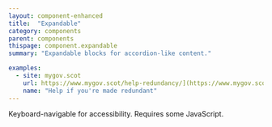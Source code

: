 ```yaml
---
layout: component-enhanced
title:  "Expandable"
category: components
parent: components
thispage: component.expandable
summary: "Expandable blocks for accordion-like content."

examples:
  - site: mygov.scot
    url: https://www.mygov.scot/help-redundancy/](https://www.mygov.scot/help-redundancy/
    name: "Help if you're made redundant"
---
```


Keyboard-navigable for accessibility. Requires some JavaScript.
